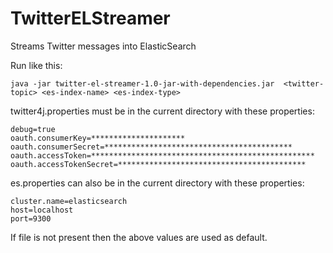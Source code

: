 # TwitterELStreamer
Streams Twitter messages into ElasticSearch

Run like this:
```
java -jar twitter-el-streamer-1.0-jar-with-dependencies.jar  <twitter-topic> <es-index-name> <es-index-type>
```

twitter4j.properties must be in the current directory with these properties:
```
debug=true
oauth.consumerKey=*********************
oauth.consumerSecret=******************************************
oauth.accessToken=**************************************************
oauth.accessTokenSecret=******************************************
```
es.properties can also be in the current directory with these properties:
```
cluster.name=elasticsearch
host=localhost
port=9300
```
If file is not present then the above values are used as default.
